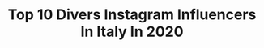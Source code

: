 ---
title: Top 10 Divers Instagram Influencers In Italy In 2020
description: >-
  Find top divers Instagram influencers in Italy in 2020. Most popular hashtags: #iorestoacasa #diving #girlpower #weekend.
platform: Instagram
profiles:
  - username: "lalenetta"
    fullname: >-
      Elena - EMS the travel girl
    location: "Italy"
    followers: 25061
    engagement: 339
    commentsToLikes: 0.127966
    id: ck8tae3rcrdyp0j785kboi5r6
    verified: false
    hashtags: "#pool, #instatravel, #lowcost, #travelguide"
  - username: "raffaellamennoia"
    fullname: >-
      RAFFAELLA MENNOIA
    location: "Italy"
    followers: 741547
    engagement: 157
    commentsToLikes: 0.029328
    id: ck5bvn5wgjzrg0i11oowfz70s
    verified: true
    hashtags: "#forsepensieriincomune, #myjob, #puzzolo, #sakisakara"
  - username: "simone.passini"
    fullname: >-
      SIMONE PASSINI
    location: "Italy"
    followers: 34439
    engagement: 710
    commentsToLikes: 0.000771
    id: ck8syv3b8m4fz0j78g6so1age
    verified: false
    hashtags: "#milanofashionweek, #milanofashion, #ferrara, #motivation"
  - username: "fotogiordano"
    fullname: >-
      Francesco Giordano
    location: "Italy"
    followers: 26134
    engagement: 325
    commentsToLikes: 0.028560
    id: ck6uejovbrbk40j71u1nbni0a
    verified: false
    hashtags: "#skinretouch, #beautyportraits, #photoretoucher, #retouchacademy"
  - username: "chiarapellacanii"
    fullname: >-
      Chiara
    location: "Italy"
    followers: 6361
    engagement: 1237
    commentsToLikes: 0.015368
    id: ck55lpqsi24fk0i11k68tfz45
    verified: false
    hashtags: "#christmasvibes, #italiansportraitawards, #plymouth, #coffee"
  - username: "latendainsalotto"
    fullname: >-
      La tenda in salotto
    location: "Italy"
    followers: 34456
    engagement: 1476
    commentsToLikes: 0.080830
    id: ck8t4mjlo7b590j78zxqvjigg
    verified: false
    hashtags: "#mimi, #latendainsalotto, #createinsiemeconplaydoh, #playdoh"
  - username: "alessandra.scarci"
    fullname: >-
      Alessandra Scarci
    location: "Italy"
    followers: 43348
    engagement: 140
    commentsToLikes: 0.091450
    id: ck5q41duynb650i11vz5c4wra
    verified: false
    hashtags: "#wetbrushlove, #iostoincasa, #livecaff, #personeoltrelecose"
  - username: "emidiving"
    fullname: >-
      Noemi Batki
    location: "Italy"
    followers: 8134
    engagement: 506
    commentsToLikes: 0.024673
    id: ck0vv4ayvnhez0i190yo2ufn5
    verified: true
    hashtags: "#children, #power, #repertistorici, #andratuttobene"
  - username: "pesceincucina"
    fullname: >-
      La cucina di pesce online
    location: "Italy"
    followers: 15355
    engagement: 575
    commentsToLikes: 0.183232
    id: ck5hpck3hr4r80i11hrpl915t
    verified: false
    hashtags: "#spigola, #topinambur, #pescepersico, #ricetteitaliane"
  - username: "virginandmartyr"
    fullname: >-
      virgin & martyr
    location: "Italy"
    followers: 41254
    engagement: 502
    commentsToLikes: 0.005040
    id: ck15r1lk95omk0i19t9qtwvd8
    verified: false
    hashtags: "#intimit, #revengeporn, #metoo, #giornatamondialedellaconsapevolezzasullautismo"
---